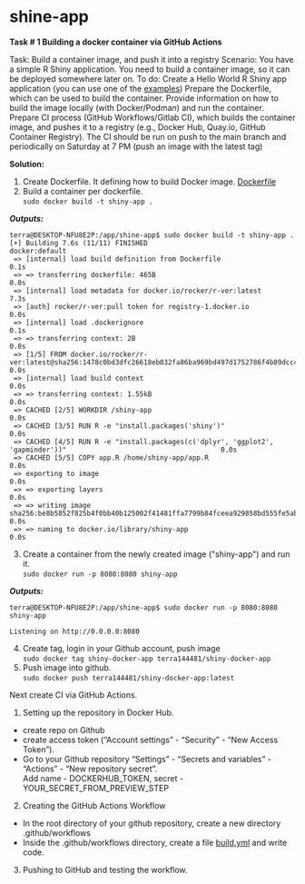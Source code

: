 # shine-app
**Task # 1  Building a docker container via GitHub Actions**

Task: Build a container image, and push it into a registry
Scenario: You have a simple R Shiny application. You need to build a container image, so it can
be deployed somewhere later on.
To do:
Create a Hello World R Shiny app application (you can use one of the [examples](https://github.com/rstudio/shiny-examples/tree/main))
Prepare the Dockerfile, which can be used to build the container. Provide information on
how to build the image locally (with Docker/Podman) and run the container.  
Prepare CI process (GitHub Workflows/Gitlab CI), which builds the container image, and
pushes it to a registry (e.g., Docker Hub, Quay.io, GitHub Container Registry). The CI
should be run on push to the main branch and periodically on Saturday at 7 PM (push an
image with the latest tag)

**Solution:**
1. Create Dockerfile. It defining how to build Docker image.
[Dockerfile](./Dockerfile)
2. Build a container per dockerfile.  
``sudo docker build -t shiny-app . ``  

***Outputs:***  
```
terra@DESKTOP-NFU8E2P:/app/shine-app$ sudo docker build -t shiny-app .
[+] Building 7.6s (11/11) FINISHED                                                                          docker:default
 => [internal] load build definition from Dockerfile                                                                  0.1s
 => => transferring dockerfile: 465B                                                                                  0.0s 
 => [internal] load metadata for docker.io/rocker/r-ver:latest                                                        7.3s 
 => [auth] rocker/r-ver:pull token for registry-1.docker.io                                                           0.0s
 => [internal] load .dockerignore                                                                                     0.1s
 => => transferring context: 2B                                                                                       0.0s 
 => [1/5] FROM docker.io/rocker/r-ver:latest@sha256:1478c0bd3dfc26618eb032fa86ba969bd497d1752786f4b89dcc4c6f98d9f2d8  0.0s 
 => [internal] load build context                                                                                     0.0s
 => => transferring context: 1.55kB                                                                                   0.0s 
 => CACHED [2/5] WORKDIR /shiny-app                                                                                   0.0s 
 => CACHED [3/5] RUN R -e "install.packages('shiny')"                                                                 0.0s 
 => CACHED [4/5] RUN R -e "install.packages(c('dplyr', 'ggplot2', 'gapminder'))"                                      0.0s 
 => CACHED [5/5] COPY app.R /home/shiny-app/app.R                                                                     0.0s 
 => exporting to image                                                                                                0.0s 
 => => exporting layers                                                                                               0.0s 
 => => writing image sha256:be8b5852f825b4f0bb40b125002f41481ffa7799b84fceea929858bd555fe5ab                          0.0s 
 => => naming to docker.io/library/shiny-app                                                                          0.0s 
```

3. Create a container from the newly created image ("shiny-app") and run it.  
``sudo docker run -p 8080:8080 shiny-app``

***Outputs:***  
```
terra@DESKTOP-NFU8E2P:/app/shine-app$ sudo docker run -p 8080:8080 shiny-app

Listening on http://0.0.0.0:8080
```

4. Create tag, login in your Github account, push image  
```sudo docker tag shiny-docker-app terra144481/shiny-docker-app```
5. Push image into github.  
``` sudo docker push terra144481/shiny-docker-app:latest ```  

Next create CI via GitHub Actions.  
1. Setting up the repository in Docker Hub.
- create repo on Github
- create access token (“Account settings” - “Security” - “New Access Token”).
- Go to your Github repository “Settings” - “Secrets and variables” - “Actions” - “New repository secret”.  
Add name - DOCKERHUB_TOKEN, secret - YOUR_SECRET_FROM_PREVIEW_STEP
2.  Creating the GitHub Actions Workflow 
- In the root directory of your github repository, create a new directory .github/workflows  
- Inside the .github/workflows directory, create a file [build.yml](./.github/workflows/build.yml) and write code.  
3. Pushing to GitHub and testing the workflow.


